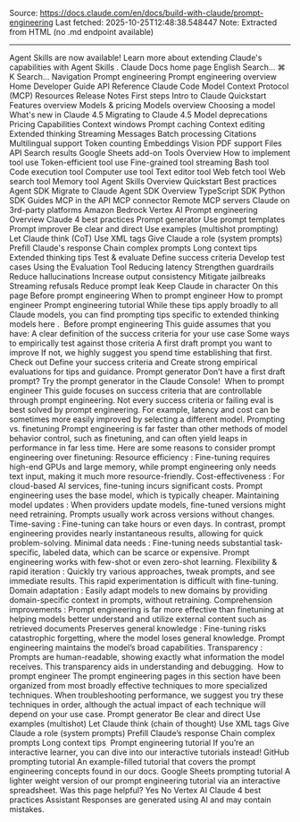 Source: https://docs.claude.com/en/docs/build-with-claude/prompt-engineering
Last fetched: 2025-10-25T12:48:38.548447
Note: Extracted from HTML (no .md endpoint available)

---

Agent Skills are now available!
Learn more about extending Claude's capabilities with Agent Skills
.
Claude Docs
home page
English
Search...
⌘
K
Search...
Navigation
Prompt engineering
Prompt engineering overview
Home
Developer Guide
API Reference
Claude Code
Model Context Protocol (MCP)
Resources
Release Notes
First steps
Intro to Claude
Quickstart
Features overview
Models & pricing
Models overview
Choosing a model
What's new in Claude 4.5
Migrating to Claude 4.5
Model deprecations
Pricing
Capabilities
Context windows
Prompt caching
Context editing
Extended thinking
Streaming Messages
Batch processing
Citations
Multilingual support
Token counting
Embeddings
Vision
PDF support
Files API
Search results
Google Sheets add-on
Tools
Overview
How to implement tool use
Token-efficient tool use
Fine-grained tool streaming
Bash tool
Code execution tool
Computer use tool
Text editor tool
Web fetch tool
Web search tool
Memory tool
Agent Skills
Overview
Quickstart
Best practices
Agent SDK
Migrate to Claude Agent SDK
Overview
TypeScript SDK
Python SDK
Guides
MCP in the API
MCP connector
Remote MCP servers
Claude on 3rd-party platforms
Amazon Bedrock
Vertex AI
Prompt engineering
Overview
Claude 4 best practices
Prompt generator
Use prompt templates
Prompt improver
Be clear and direct
Use examples (multishot prompting)
Let Claude think (CoT)
Use XML tags
Give Claude a role (system prompts)
Prefill Claude's response
Chain complex prompts
Long context tips
Extended thinking tips
Test & evaluate
Define success criteria
Develop test cases
Using the Evaluation Tool
Reducing latency
Strengthen guardrails
Reduce hallucinations
Increase output consistency
Mitigate jailbreaks
Streaming refusals
Reduce prompt leak
Keep Claude in character
On this page
Before prompt engineering
When to prompt engineer
How to prompt engineer
Prompt engineering tutorial
While these tips apply broadly to all Claude models, you can find prompting tips specific to extended thinking models
here
.
​
Before prompt engineering
This guide assumes that you have:
A clear definition of the success criteria for your use case
Some ways to empirically test against those criteria
A first draft prompt you want to improve
If not, we highly suggest you spend time establishing that first. Check out
Define your success criteria
and
Create strong empirical evaluations
for tips and guidance.
Prompt generator
Don’t have a first draft prompt? Try the prompt generator in the Claude Console!
​
When to prompt engineer
This guide focuses on success criteria that are controllable through prompt engineering.
Not every success criteria or failing eval is best solved by prompt engineering. For example, latency and cost can be sometimes more easily improved by selecting a different model.
Prompting vs. finetuning
Prompt engineering is far faster than other methods of model behavior control, such as finetuning, and can often yield leaps in performance in far less time. Here are some reasons to consider prompt engineering over finetuning:
Resource efficiency
: Fine-tuning requires high-end GPUs and large memory, while prompt engineering only needs text input, making it much more resource-friendly.
Cost-effectiveness
: For cloud-based AI services, fine-tuning incurs significant costs. Prompt engineering uses the base model, which is typically cheaper.
Maintaining model updates
: When providers update models, fine-tuned versions might need retraining. Prompts usually work across versions without changes.
Time-saving
: Fine-tuning can take hours or even days. In contrast, prompt engineering provides nearly instantaneous results, allowing for quick problem-solving.
Minimal data needs
: Fine-tuning needs substantial task-specific, labeled data, which can be scarce or expensive. Prompt engineering works with few-shot or even zero-shot learning.
Flexibility & rapid iteration
: Quickly try various approaches, tweak prompts, and see immediate results. This rapid experimentation is difficult with fine-tuning.
Domain adaptation
: Easily adapt models to new domains by providing domain-specific context in prompts, without retraining.
Comprehension improvements
: Prompt engineering is far more effective than finetuning at helping models better understand and utilize external content such as retrieved documents
Preserves general knowledge
: Fine-tuning risks catastrophic forgetting, where the model loses general knowledge. Prompt engineering maintains the model’s broad capabilities.
Transparency
: Prompts are human-readable, showing exactly what information the model receives. This transparency aids in understanding and debugging.
​
How to prompt engineer
The prompt engineering pages in this section have been organized from most broadly effective techniques to more specialized techniques. When troubleshooting performance, we suggest you try these techniques in order, although the actual impact of each technique will depend on your use case.
Prompt generator
Be clear and direct
Use examples (multishot)
Let Claude think (chain of thought)
Use XML tags
Give Claude a role (system prompts)
Prefill Claude’s response
Chain complex prompts
Long context tips
​
Prompt engineering tutorial
If you’re an interactive learner, you can dive into our interactive tutorials instead!
GitHub prompting tutorial
An example-filled tutorial that covers the prompt engineering concepts found in our docs.
Google Sheets prompting tutorial
A lighter weight version of our prompt engineering tutorial via an interactive spreadsheet.
Was this page helpful?
Yes
No
Vertex AI
Claude 4 best practices
Assistant
Responses are generated using AI and may contain mistakes.